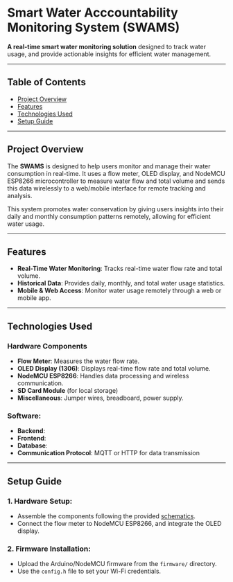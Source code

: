 # Smart Water Acccountability Monitoring System (SWAMS)

**A real-time smart water monitoring solution** designed to track water usage, and provide actionable insights for efficient water management.

---

## Table of Contents

- [Project Overview](#project-overview)
- [Features](#features)
- [Technologies Used](#technologies-used)
- [Setup Guide](#setup-guide)

---

## Project Overview

The **SWAMS** is designed to help users monitor and manage their water consumption in real-time. It uses a flow meter, OLED display, and NodeMCU ESP8266 microcontroller to measure water flow and total volume and sends this data wirelessly to a web/mobile interface for remote tracking and analysis.

This system promotes water conservation by giving users insights into their daily and monthly consumption patterns remotely, allowing for efficient water usage.

---

## Features

- **Real-Time Water Monitoring**: Tracks real-time water flow rate and total volume.
- **Historical Data**: Provides daily, monthly, and total water usage statistics.
- **Mobile & Web Access**: Monitor water usage remotely through a web or mobile app.

---

## Technologies Used

### Hardware Components

- **Flow Meter**: Measures the water flow rate.
- **OLED Display (1306)**: Displays real-time flow rate and total volume.
- **NodeMCU ESP8266**: Handles data processing and wireless communication.
- **SD Card Module** (for local storage)
- **Miscellaneous**: Jumper wires, breadboard, power supply.

### **Software:**

- **Backend**:
- **Frontend**:
- **Database**:
- **Communication Protocol**: MQTT or HTTP for data transmission

---

## Setup Guide

### **1. Hardware Setup:**

- Assemble the components following the provided [schematics](./hardware/schematics).
- Connect the flow meter to NodeMCU ESP8266, and integrate the OLED display.

### **2. Firmware Installation:**

- Upload the Arduino/NodeMCU firmware from the `firmware/` directory.
- Use the `config.h` file to set your Wi-Fi credentials.
